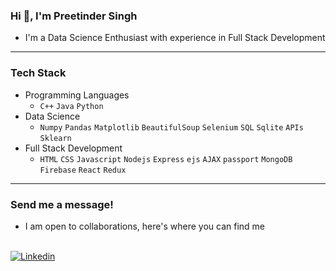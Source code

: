 ### Hi 👋, I'm Preetinder Singh

- I'm a Data Science Enthusiast with experience in Full Stack Development

---

### Tech Stack

- Programming Languages  
  - `C++` `Java` `Python` 
- Data Science
  - `Numpy` `Pandas` `Matplotlib` `BeautifulSoup` `Selenium` `SQL` `Sqlite` `APIs` `Sklearn` 
- Full Stack Development
  - `HTML` `CSS` `Javascript` `Nodejs` `Express` `ejs` `AJAX` `passport` `MongoDB` `Firebase` `React` `Redux`

---

### Send me a message!

- I am open to collaborations, here's where you can find me 
<br>
<a href="https://www.linkedin.com/in/preetindersingh072/"><img alt="Linkedin" src="https://img.shields.io/badge/linkedin-0077B5?logo=linkedin&logoColor=white&style=for-the-badge" /></a>
